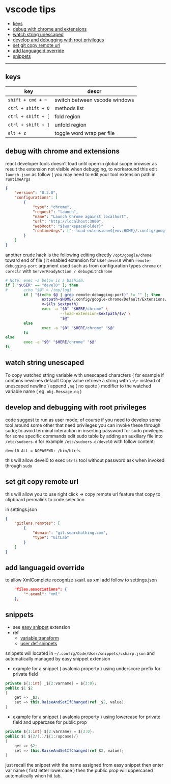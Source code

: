 # vscode tips

<!-- TOC -->
* [keys](#keys)
* [debug with chrome and extensions](#debug-with-chrome-and-extensions)
* [watch string unescaped](#watch-string-unescaped)
* [develop and debugging with root privileges](#develop-and-debugging-with-root-privileges)
* [set git copy remote url](#set-git-copy-remote-url)
* [add languageid override](#add-languageid-override)
* [snippets](#snippets)
<!-- TOCEND -->

<hr/>

## keys

| key | descr |
|---|---|
| `shift + cmd + ~` | switch between vscode windows |
| `ctrl + shift + O` | methods list |
| `ctrl + shift + [` | fold region |
| `ctrl + shift + ]` | unfold region |
| `alt + z` | toggle word wrap per file |

## debug with chrome and extensions

react developer tools doesn't load until open in global scope browser as result the extension not visible when debugging, to workaround this edit `launch.json` as follow ( you may need to edit your tool extension path in `runtimeArgs`

```json
{   
    "version": "0.2.0",
    "configurations": [                
        {
            "type": "chrome",
            "request": "launch",
            "name": "Launch Chrome against localhost",
            "url": "http://localhost:3000",
            "webRoot": "${workspaceFolder}"    ,
            "runtimeArgs": ["--load-extension=${env:HOME}/.config/google-chrome/Default/Extensions/fmkadmapgofadopljbjfkapdkoienihi/4.2.0_0/"]
        }
    ]
}
```

another crude hack is the following editing directly `/opt/google/chome` toward end of file ( it enabled extension for user `devel0` when `remote-debugging-port` argument used such as from configuration types `chrome` or `coreclr` with `ServerReadyAction / debugWithChrome`

```sh
# Note: exec -a below is a bashism.
if [ "$USER" == "devel0" ]; then
#       echo "$@" > /tmp/log1
        if [ "$(echo $@ | grep remote-debugging-port)" != "" ]; then                
                extpath=$HOME/.config/google-chrome/Default/Extensions/fmkadmapgofadopljbjfkapdkoienihi
                v=$(ls $extpath)
                exec -a "$0" "$HERE/chrome" \
                        --load-extension=$extpath/$v/ \
                        "$@"
        else
                exec -a "$0" "$HERE/chrome" "$@"
        fi
else
        exec -a "$0" "$HERE/chrome" "$@"
fi
```

## watch string unescaped

To copy watched string variable with unescaped characters ( for example if contains newlines default Copy value retrieve a string with `\n\r` instead of unescaped newline ) append `,nq` ( no quote ) modifier to the watched variable name ( eg. `obj.Message,nq` )

## develop and debugging with root privileges

code suggest to run as user mode; of course if you need to develop some tool around some other that need privileges you can invoke these through sudo; to avoid terminal interaction in inserting password for sudo privileges for some specific commands edit sudo table by adding an auxiliary file into `/etc/sudoers.d` for example `/etc/sudoers.d/devel0` with follow content:

```
devel0 ALL = NOPASSWD: /bin/btrfs
```

this will allow devel0 to exec `btrfs` tool without password ask when invoked through `sudo`

## set git copy remote url

this will allow you to use right click -> copy remote url feature that copy to clipboard permalink to code selection

in settings.json

```json
{
    "gitlens.remotes": [
        {
            "domain": "git.searchathing.com",
            "type": "GitLab"
        }
    ]
}
```

## add languageid override

to allow XmlComplete recognize `axaml` as xml add follow to settings.json

```json
    "files.associations": {
        "*.axaml": "xml"
    },
```

## snippets

- see [easy snippet](https://marketplace.visualstudio.com/items?itemName=inu1255.easy-snippet) extension
- ref
    - [variable transform](https://code.visualstudio.com/docs/editor/userdefinedsnippets#_variable-transforms)
    - [user def snippets](https://code.visualstudio.com/docs/editor/userdefinedsnippets)

snippets will located in `~/.config/Code/User/snippets/csharp.json` and automatically managed by easy snippet extension

- example for a snippet ( avalonia property ) using underscore prefix for private field

```csharp
private ${1:int} _${2:varname} = ${3:0};
public $1 $2
{
    get => _$2;
    set => this.RaiseAndSetIfChanged(ref _$2, value);
}
```

- example for a snippet ( avalonia property ) using lowercase for private field and uppercase for public prop

```csharp
private ${1:int} ${2:varname} = ${3:0};
public $1 ${2/(.)/${1:/upcase}/}
{
    get => $2;
    set => this.RaiseAndSetIfChanged(ref $2, value);
}
```

just recall the snippet with the name assigned from easy snippet then enter var name ( first letter lowercase ) then the public prop will uppercased automatically when hit tab.
